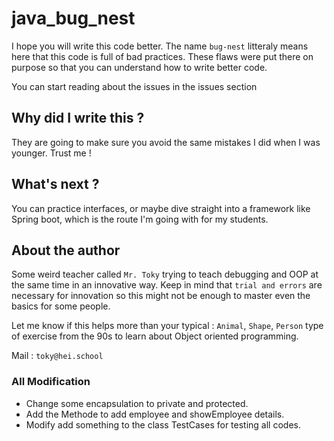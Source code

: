 ﻿# java_bug_nest

I hope you will write this code better. The name `bug-nest` litteraly means here that this code is full of bad practices. These flaws were put there on purpose so that you can understand how to write better code.

You can start reading about the issues in the issues section

## Why did I write this ?

They are going to make sure you avoid the same mistakes I did when I was younger. Trust me !

## What's next ?

You can practice interfaces, or maybe dive straight into a framework like Spring boot, which is the route I'm going with for my students.

## About the author

Some weird teacher called `Mr. Toky` trying to teach debugging and OOP at the same time in an innovative way. Keep in mind that `trial and errors` are necessary for innovation so this might not be enough to master even the basics for some people.

Let me know if this helps more than your typical : `Animal`, `Shape`, `Person` type of exercise from the 90s to learn about Object oriented programming.

Mail : `toky@hei.school`

### All Modification

- Change some encapsulation to private and protected.
- Add the Methode to add employee and showEmployee details.
- Modify add something to the class TestCases for testing all codes.
